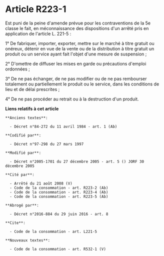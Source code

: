 # Article R223-1

Est puni de la peine d'amende prévue pour les contraventions de la 5e classe le fait, en méconnaissance des dispositions d'un
arrêté pris en application de l'article L. 221-5 : 

1° De fabriquer, importer, exporter, mettre sur le marché à titre gratuit ou onéreux, détenir en vue de la vente ou de la
distribution à titre gratuit un produit ou un service ayant fait l'objet d'une mesure de suspension ; 

2° D'omettre de diffuser les mises en garde ou précautions d'emploi ordonnées ; 

3° De ne pas échanger, de ne pas modifier ou de ne pas rembourser totalement ou partiellement le produit ou le service, dans
les conditions de lieu et de délai prescrites ; 

4° De ne pas procéder au retrait ou à la destruction d'un produit.

**Liens relatifs à cet article**

	**Anciens textes**:

	  - Décret n°84-272 du 11 avril 1984 - art. 1 (Ab)

	**Codifié par**:

	  - Décret n°97-298 du 27 mars 1997

	**Modifié par**:

	  - Décret n°2005-1701 du 27 décembre 2005 - art. 5 () JORF 30 décembre 2005

	**Cité par**:

	  - Arrêté du 21 août 2008 (V)
	  - Code de la consommation - art. R223-2 (Ab)
	  - Code de la consommation - art. R223-4 (Ab)
	  - Code de la consommation - art. R223-5 (Ab)

	**Abrogé par**:

	  - Décret n°2016-884 du 29 juin 2016 - art. 8

	**Cite**:

	  - Code de la consommation - art. L221-5

	**Nouveaux textes**:

	  - Code de la consommation - art. R532-1 (V)
